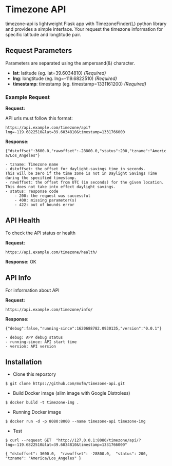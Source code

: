 # Timezone API

timezone-api is lightweight Flask app with TimezoneFinder(L) python library and
provides a simple interface. Your request the timezone information for specific
latitude and longtitude pair.

## Request Parameters

Parameters are separated using the ampersand(&) character.

* **lat**: latitude (eg. lat=39.6034810) _(Required)_
* **lng**: longtitude (eg. lng=-119.6822510) _(Required)_
* **timestamp**: timestamp (eg. timestamp=1331161200) _(Required)_

### Example Request

**Request:**

API urls must follow this format:

`https://api.example.com/timezone/api?lng=-119.6822510&lat=39.6034810&timestamp=1331766000`

**Response:**

`{"dstoffset":3600.0,"rawoffset":-28800.0,"status":200,"tzname":"America/Los_Angeles"}`

    - tzname: Timezone name
    - dstoffset: the offset for daylight-savings time in seconds.
    This will be zero if the time zone is not in Daylight Savings Time during the specified timestamp.
    - rawoffset: the offset from UTC (in seconds) for the given location.
    This does not take into effect daylight savings.
    - status: response code
        - 200: the request was successful
        - 400: missing parameter(s)
        - 422: out of bounds error

## API Health

To check the API status or health

**Request:**

`https://api.example.com/timezone/health/`

**Response:**
OK

## API Info

For information about API

**Request:**

`https://api.example.com/timezone/info/`

**Response:**

`{"debug":false,"running-since":1620688782.0930135,"version":"0.0.1"}`

    - debug: APP debug status
    - running-since: API start time
    - version: API version

## Installation

* Clone this repostory

`$ git clone https://github.com/mofm/timezone-api.git`

* Build Docker image (slim image with Google Distroless)
  
`$ docker build -t timezone-img .`

* Running Docker image

 `$ docker run -d -p 8080:8000 --name timezone-api timezone-img`
 
* Test

`$ curl --request GET  "http://127.0.0.1:8080/timezone/api/?lng=-119.6822510&lat=39.6034810&timestamp=1331766000"`

`{
  "dstoffset": 3600.0, 
  "rawoffset": -28800.0, 
  "status": 200, 
  "tzname": "America/Los_Angeles"
}`
